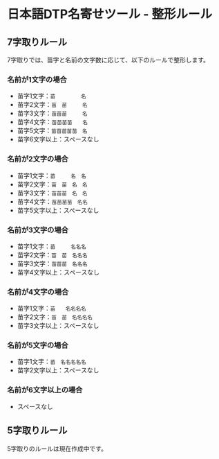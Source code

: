 # 日本語DTP名寄せツール - 整形ルール

## 7字取りルール

7字取りでは、苗字と名前の文字数に応じて、以下のルールで整形します。

### 名前が1文字の場合

- 苗字1文字：`苗　　　　　名`
- 苗字2文字：`苗　苗　　　名`
- 苗字3文字：`苗苗苗　　　名`
- 苗字4文字：`苗苗苗苗　　名`
- 苗字5文字：`苗苗苗苗苗　名`
- 苗字6文字以上：スペースなし

### 名前が2文字の場合

- 苗字1文字：`苗　　　名　名`
- 苗字2文字：`苗　苗　名　名`
- 苗字3文字：`苗苗苗　名　名`
- 苗字4文字：`苗苗苗苗　名名`
- 苗字5文字以上：スペースなし

### 名前が3文字の場合

- 苗字1文字：`苗　　　名名名`
- 苗字2文字：`苗　苗　名名名`
- 苗字3文字：`苗苗苗　名名名`
- 苗字4文字以上：スペースなし

### 名前が4文字の場合

- 苗字1文字：`苗　　名名名名`
- 苗字2文字：`苗　苗　名名名名`
- 苗字3文字以上：スペースなし

### 名前が5文字の場合

- 苗字1文字：`苗　名名名名名`
- 苗字2文字以上：スペースなし

### 名前が6文字以上の場合

- スペースなし

## 5字取りルール

5字取りのルールは現在作成中です。 
